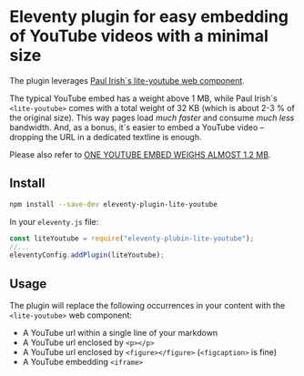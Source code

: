 # Eleventy plugin for easy embedding of YouTube videos with a minimal size

The plugin leverages [Paul Irish´s lite-youtube web component](https://github.com/paulirish/lite-youtube-embed).

The typical YouTube embed has a weight above 1 MB, while Paul Irish´s `<lite-youtube>` comes with a total weight of 32 KB (which is about 2-3 % of the original size). This way pages load _much faster_ and consume _much less_ bandwidth. And, as a bonus, it´s easier to embed a YouTube video – dropping the URL in a dedicated textline is enough.

Please also refer to [ONE YOUTUBE EMBED WEIGHS ALMOST 1.2 MB](https://www.zachleat.com/web/youtube-embeds/).

## Install

```sh
npm install --save-dev eleventy-plugin-lite-youtube
```

In your `eleventy.js` file:

```js
const liteYoutube = require("eleventy-plubin-lite-youtube");
//...
eleventyConfig.addPlugin(liteYoutube);
```

## Usage

The plugin will replace the following occurrences in your content with the `<lite-youtube>` web component:

- A YouTube url within a single line of your markdown
- A YouTube url enclosed by `<p></p>`
- A YouTube url enclosed by `<figure></figure>` (`<figcaption>` is fine)
- A YouTube embedding `<iframe>`
